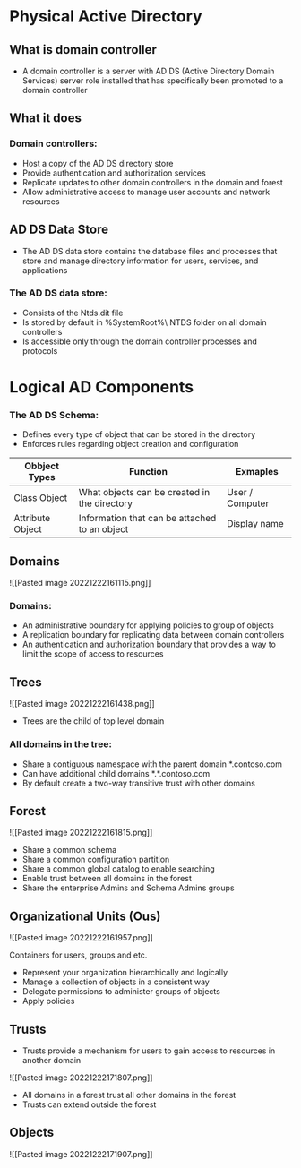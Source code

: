 
# Physical Active Directory

## What is domain controller

- A domain controller is a server with AD DS (Active Directory Domain Services) server role installed that has specifically been promoted to a domain controller 

## What it does

### Domain controllers:
- Host a copy of the AD DS directory store
- Provide authentication and authorization services
- Replicate updates to other domain controllers in the domain and forest
- Allow administrative access to manage user accounts and network resources 

## AD DS Data Store

- The AD DS data store contains the database files and processes that store and manage directory information for users, services, and applications

### The AD DS data store:

- Consists of the Ntds.dit file
- Is stored by default in %SystemRoot%\ NTDS folder on all domain controllers
- Is accessible only through the domain controller processes and protocols 


# Logical AD Components


### The AD DS Schema:
- Defines every type of object that can be stored in the directory 
- Enforces rules regarding object creation and configuration 

| Obbject Types | Function | Exmaples|
|----|---|---|
|Class Object | What objects can be created in the directory | User / Computer |
| Attribute Object | Information that can be attached to an object | Display name |

## Domains 

![[Pasted image 20221222161115.png]]
### Domains:
- An administrative boundary for applying policies to group of objects
- A replication boundary for replicating data between domain controllers 
- An authentication and authorization boundary that provides a way to limit the scope of access to resources 

## Trees
![[Pasted image 20221222161438.png]]

- Trees are the child of top level domain 

### All domains in the tree:
- Share a contiguous namespace with the parent domain \*.contoso.com 
- Can have additional child domains \*.\*.contoso.com
- By default create a two-way transitive trust with other domains 

## Forest
![[Pasted image 20221222161815.png]]

- Share a common schema
- Share a common configuration partition
- Share a common global catalog to enable searching
- Enable trust between all domains in the forest 
- Share the enterprise Admins and Schema Admins groups

## Organizational Units (Ous)

![[Pasted image 20221222161957.png]]

Containers for users, groups and etc.
- Represent your organization hierarchically and logically 
- Manage a collection of objects in a consistent way
- Delegate permissions to administer groups of objects
- Apply policies


## Trusts

- Trusts provide a mechanism for users to gain access to resources in another domain

![[Pasted image 20221222171807.png]]

- All domains in a forest trust all other domains in the forest
- Trusts can extend outside the forest

## Objects

![[Pasted image 20221222171907.png]]
